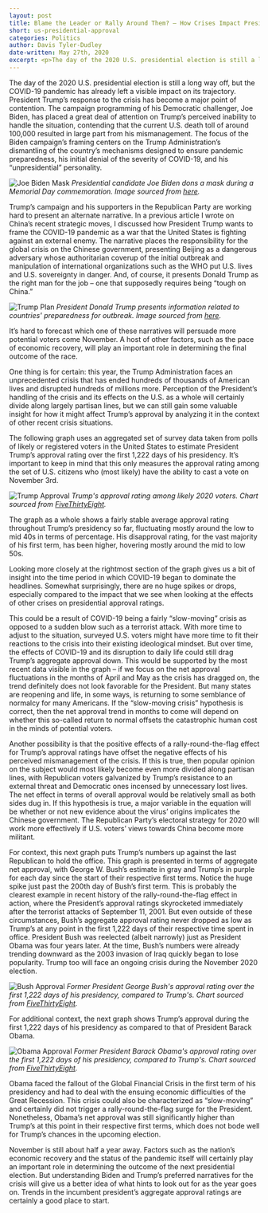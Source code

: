 ```yaml
---
layout: post
title: Blame the Leader or Rally Around Them? – How Crises Impact Presidential Approval
short: us-presidential-approval
categories: Politics
author: Davis Tyler-Dudley
date-written: May 27th, 2020
excerpt: <p>The day of the 2020 U.S. presidential election is still a long way off, but the COVID-19 pandemic has already left a visible impact on its trajectory. President Trump’s response to the crisis has become a major point of contention, while the campaign programming of his Democratic challenger, Joe Biden, has placed a great deal of attention on Trump’s perceived inability to handle the situation. </p>
---
```


The day of the 2020 U.S. presidential election is still a long way off, but the COVID-19 pandemic has already left a visible impact on its trajectory. President Trump’s response to the crisis has become a major point of contention. The campaign programming of his Democratic challenger, Joe Biden, has placed a great deal of attention on Trump’s perceived inability to handle the situation, contending that the current U.S. death toll of around 100,000 resulted in large part from his mismanagement. The focus of the Biden campaign’s framing centers on the Trump Administration’s dismantling of the country’s mechanisms designed to ensure pandemic preparedness, his initial denial of the severity of COVID-19, and his “unpresidential” personality.

![Joe Biden Mask](/images/us-presidential-approval/blurb.jpg)
_Presidential candidate Joe Biden dons a mask during a Memorial Day commemoration. Image sourced from [here](https://static.seattletimes.com/wp-content/uploads/2020/05/05262020_biden-mask_tzr_105626-780x501.jpg)._

Trump’s campaign and his supporters in the Republican Party are working hard to present an alternate narrative. In a previous article I wrote on China’s recent strategic moves, I discussed how President Trump wants to frame the COVID-19 pandemic as a war that the United States is fighting against an external enemy. The narrative places the responsibility for the global crisis on the Chinese government, presenting Beijing as a dangerous adversary whose authoritarian coverup of the initial outbreak and manipulation of international organizations such as the WHO put U.S. lives and U.S. sovereignty in danger. And, of course, it presents Donald Trump as the right man for the job – one that supposedly requires being “tough on China.”

![Trump Plan](/images/us-presidential-approval/trump-plan.png)
_President Donald Trump presents information related to countries' preparedness for outbreak. Image sourced from [here](https://ca-times.brightspotcdn.com/dims4/default/d34727c/2147483647/strip/true/crop/5150x3433+0+0/resize/1486x991!/quality/90/?url=https%3A%2F%2Fcalifornia-times-brightspot.s3.amazonaws.com%2F51%2F8c%2F8165c5260fe3ed23997155281961%2Fd64dd6b4b01a4b769f93630171649f0a)._

It’s hard to forecast which one of these narratives will persuade more potential voters come November. A host of other factors, such as the pace of economic recovery, will play an important role in determining the final outcome of the race.

One thing is for certain: this year, the Trump Administration faces an unprecedented crisis that has ended hundreds of thousands of American lives and disrupted hundreds of millions more. Perception of the President’s handling of the crisis and its effects on the U.S. as a whole will certainly divide along largely partisan lines, but we can still gain some valuable insight for how it might affect Trump’s approval by analyzing it in the context of other recent crisis situations.

The following graph uses an aggregated set of survey data taken from polls of likely or registered voters in the United States to estimate President Trump’s approval rating over the first 1,222 days of his presidency. It’s important to keep in mind that this only measures the approval rating among the set of U.S. citizens who (most likely) have the ability to cast a vote on November 3rd.

![Trump Approval](/images/us-presidential-approval/trump-approval.png)
_Trump's approval rating among likely 2020 voters. Chart sourced from [FiveThirtyEight](https://projects.fivethirtyeight.com/trump-approval-ratings/voters/)._

The graph as a whole shows a fairly stable average approval rating throughout Trump’s presidency so far, fluctuating mostly around the low to mid 40s in terms of percentage. His disapproval rating, for the vast majority of his first term, has been higher, hovering mostly around the mid to low 50s.

Looking more closely at the rightmost section of the graph gives us a bit of insight into the time period in which COVID-19 began to dominate the headlines. Somewhat surprisingly, there are no huge spikes or drops, especially compared to the impact that we see when looking at the effects of other crises on presidential approval ratings.

This could be a result of COVID-19 being a fairly “slow-moving” crisis as opposed to a sudden blow such as a terrorist attack. With more time to adjust to the situation, surveyed U.S. voters might have more time to fit their reactions to the crisis into their existing ideological mindset. But over time, the effects of COVID-19 and its disruption to daily life could still drag Trump’s aggregate approval down. This would be supported by the most recent data visible in the graph – if we focus on the net approval fluctuations in the months of April and May as the crisis has dragged on, the trend definitely does not look favorable for the President. But many states are reopening and life, in some ways, is returning to some semblance of normalcy for many Americans. If the “slow-moving crisis” hypothesis is correct, then the net approval trend in months to come will depend on whether this so-called return to normal offsets the catastrophic human cost in the minds of potential voters.

Another possibility is that the positive effects of a rally-round-the-flag effect for Trump’s approval ratings have offset the negative effects of his perceived mismanagement of the crisis. If this is true, then popular opinion on the subject would most likely become even more divided along partisan lines, with Republican voters galvanized by Trump’s resistance to an external threat and Democratic ones incensed by unnecessary lost lives. The net effect in terms of overall approval would be relatively small as both sides dug in. If this hypothesis is true, a major variable in the equation will be whether or not new evidence about the virus’ origins implicates the Chinese government. The Republican Party’s electoral strategy for 2020 will work more effectively if U.S. voters’ views towards China become more militant.

For context, this next graph puts Trump’s numbers up against the last Republican to hold the office. This graph is presented in terms of aggregate net approval, with George W. Bush’s estimate in gray and Trump’s in purple for each day since the start of their respective first terms. Notice the huge spike just past the 200th day of Bush’s first term. This is probably the clearest example in recent history of the rally-round-the-flag effect in action, where the President’s approval ratings skyrocketed immediately after the terrorist attacks of September 11, 2001. But even outside of these circumstances, Bush’s aggregate approval rating never dropped as low as Trump’s at any point in the first 1,222 days of their respective time spent in office. President Bush was reelected (albeit narrowly) just as President Obama was four years later. At the time, Bush’s numbers were already trending downward as the 2003 invasion of Iraq quickly began to lose popularity. Trump too will face an ongoing crisis during the November 2020 election.

![Bush Approval](/images/us-presidential-approval/bush-approval.png)
_Former President George Bush's approval rating over the first 1,222 days of his presidency, compared to Trump's. Chart sourced from [FiveThirtyEight](https://projects.fivethirtyeight.com/trump-approval-ratings/voters/)._

For additional context, the next graph shows Trump’s approval during the first 1,222 days of his presidency as compared to that of President Barack Obama.

![Obama Approval](/images/us-presidential-approval/obama-approval.png)
_Former President Barack Obama's approval rating over the first 1,222 days of his presidency, compared to Trump's. Chart sourced from [FiveThirtyEight](https://projects.fivethirtyeight.com/trump-approval-ratings/voters/)._

Obama faced the fallout of the Global Financial Crisis in the first term of his presidency and had to deal with the ensuing economic difficulties of the Great Recession. This crisis could also be characterized as “slow-moving” and certainly did not trigger a rally-round-the-flag surge for the President. Nonetheless, Obama’s net approval was still significantly higher than Trump’s at this point in their respective first terms, which does not bode well for Trump’s chances in the upcoming election.

November is still about half a year away. Factors such as the nation’s economic recovery and the status of the pandemic itself will certainly play an important role in determining the outcome of the next presidential election. But understanding Biden and Trump’s preferred narratives for the crisis will give us a better idea of what hints to look out for as the year goes on. Trends in the incumbent president’s aggregate approval ratings are certainly a good place to start.
